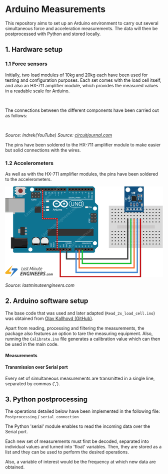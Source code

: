 # Arduino Measurements
This repository aims to set up an Arduino environment to carry out several simultaneous force and acceleration measurements.
The data will then be postprocessed with Python and stored locally.

## 1. Hardware setup
### 1.1 Force sensors
Initially, two load modules of 10kg and 20kg each have been used for testing and configuration purposes. Each set comes with the load cell itself, and also an HX-711 amplifier module, which provides the measured values in a readable scale for Arduino.

![]()

The connections between the different components have been carried out as follows:

![]()

*Source: Indrek(YouTube)*
*Source: [circuitjournal.com](https://circuitjournal.com/four-wire-load-cell-with-HX711#arduino-code)*

The pins have been soldered to the HX-711 amplifier module to make easier but solid connections with the wires.

### 1.2 Accelerometers

As well as with the HX-711 amplifier modules, the pins have been soldered to the accelerometers.

![Connection Accelerometer to Arduino](Sketches/Accelerometer-to-Arduino.png)

*Source: lastminuteengineers.com*

## 2. Arduino software setup
The base code that was used and later adapted (`Read_2x_load_cell.ino`) was obtained from [Olav Kallhovd (GitHub)](https://github.com/olkal/HX711_ADC). 

Apart from reading, processing and filtering the measurements, the package also features an option to tare the measuring equipment. Also, running the `Calibrate.ino` file generates a calibration value which can then be used in the main code.

#### Measurements


#### Transmission over Serial port

Every set of simultaneous measurements are transmitted in a single line, separated by commas (','). 

## 3. Python postprocessing
The operations detailed below have been implemented in the following file: `Postprocessing` / `serial_connection`

The Python 'serial' module enables to read the incoming data over the Serial port. 

Each new set of measurements must first be decoded, separated into individual values and turned into 'float' variables. Then, they are stored as a list and they can be used to perform the desired operations.

Also, a variable of interest would be the frequency at which new data are obtained.


